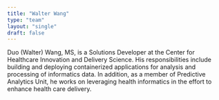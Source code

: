 ```yaml
---
title: "Walter Wang"
type: "team"
layout: "single"
draft: false
---
```


Duo (Walter) Wang, MS, is a Solutions Developer at the Center for Healthcare Innovation and Delivery Science. 
His responsibilities include building and deploying containerized applications for analysis and processing of informatics data. 
In addition, as a member of Predictive Analytics Unit, he works on leveraging health informatics in the effort to enhance health care delivery.
